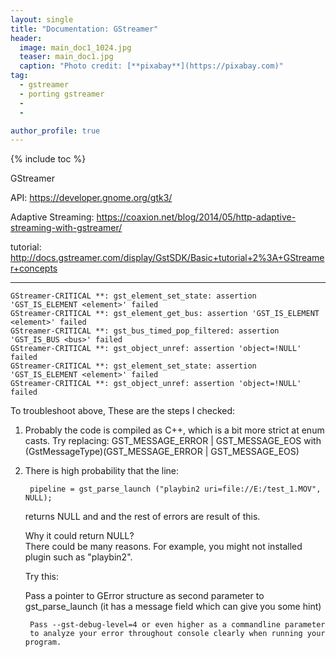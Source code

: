 ```yaml
---
layout: single
title: "Documentation: GStreamer"
header:
  image: main_doc1_1024.jpg
  teaser: main_doc1.jpg
  caption: "Photo credit: [**pixabay**](https://pixabay.com)"
tag: 
  - gstreamer
  - porting gstreamer
  - 
  - 

author_profile: true
---
```


{% include toc %}

GStreamer

API:
https://developer.gnome.org/gtk3/

Adaptive Streaming: 
https://coaxion.net/blog/2014/05/http-adaptive-streaming-with-gstreamer/

tutorial: 
http://docs.gstreamer.com/display/GstSDK/Basic+tutorial+2%3A+GStreamer+concepts

-------------------------------

	GStreamer-CRITICAL **: gst_element_set_state: assertion 'GST_IS_ELEMENT <element>' failed
	GStreamer-CRITICAL **: gst_element_get_bus: assertion 'GST_IS_ELEMENT <element>' failed
	GStreamer-CRITICAL **: gst_bus_timed_pop_filtered: assertion 'GST_IS_BUS <bus>' failed
	GStreamer-CRITICAL **: gst_object_unref: assertion 'object=!NULL' failed
	GStreamer-CRITICAL **: gst_element_set_state: assertion 'GST_IS_ELEMENT <element>' failed
	GStreamer-CRITICAL **: gst_object_unref: assertion 'object=!NULL' failed

To troubleshoot above, These are the steps I checked:

1. Probably the code is compiled as C++, which is a bit more strict at enum casts. Try replacing: GST_MESSAGE_ERROR | GST_MESSAGE_EOS with (GstMessageType)(GST_MESSAGE_ERROR | GST_MESSAGE_EOS)


2. There is high probability that the line:

		pipeline = gst_parse_launch ("playbin2 uri=file://E:/test_1.MOV", NULL);

	returns NULL and and the rest of errors are result of this. 

	Why it could return NULL? <br>
	There could be many reasons. For example, you might not installed plugin such as "playbin2". 

	Try this:

	Pass a pointer to GError structure as second parameter to gst_parse_launch (it has a message field which can give you some hint)

		Pass --gst-debug-level=4 or even higher as a commandline parameter
		to analyze your error throughout console clearly when running your program. 
		 

